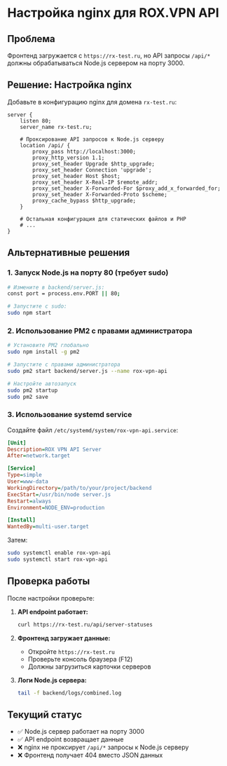 # Настройка nginx для ROX.VPN API

## Проблема
Фронтенд загружается с `https://rx-test.ru`, но API запросы `/api/*` должны обрабатываться Node.js сервером на порту 3000.

## Решение: Настройка nginx

Добавьте в конфигурацию nginx для домена `rx-test.ru`:

```nginx
server {
    listen 80;
    server_name rx-test.ru;
    
    # Проксирование API запросов к Node.js серверу
    location /api/ {
        proxy_pass http://localhost:3000;
        proxy_http_version 1.1;
        proxy_set_header Upgrade $http_upgrade;
        proxy_set_header Connection 'upgrade';
        proxy_set_header Host $host;
        proxy_set_header X-Real-IP $remote_addr;
        proxy_set_header X-Forwarded-For $proxy_add_x_forwarded_for;
        proxy_set_header X-Forwarded-Proto $scheme;
        proxy_cache_bypass $http_upgrade;
    }
    
    # Остальная конфигурация для статических файлов и PHP
    # ...
}
```

## Альтернативные решения

### 1. Запуск Node.js на порту 80 (требует sudo)
```bash
# Измените в backend/server.js:
const port = process.env.PORT || 80;

# Запустите с sudo:
sudo npm start
```

### 2. Использование PM2 с правами администратора
```bash
# Установите PM2 глобально
sudo npm install -g pm2

# Запустите с правами администратора
sudo pm2 start backend/server.js --name rox-vpn-api

# Настройте автозапуск
sudo pm2 startup
sudo pm2 save
```

### 3. Использование systemd service
Создайте файл `/etc/systemd/system/rox-vpn-api.service`:

```ini
[Unit]
Description=ROX VPN API Server
After=network.target

[Service]
Type=simple
User=www-data
WorkingDirectory=/path/to/your/project/backend
ExecStart=/usr/bin/node server.js
Restart=always
Environment=NODE_ENV=production

[Install]
WantedBy=multi-user.target
```

Затем:
```bash
sudo systemctl enable rox-vpn-api
sudo systemctl start rox-vpn-api
```

## Проверка работы

После настройки проверьте:

1. **API endpoint работает:**
   ```bash
   curl https://rx-test.ru/api/server-statuses
   ```

2. **Фронтенд загружает данные:**
   - Откройте `https://rx-test.ru`
   - Проверьте консоль браузера (F12)
   - Должны загрузиться карточки серверов

3. **Логи Node.js сервера:**
   ```bash
   tail -f backend/logs/combined.log
   ```

## Текущий статус

- ✅ Node.js сервер работает на порту 3000
- ✅ API endpoint возвращает данные
- ❌ nginx не проксирует `/api/*` запросы к Node.js серверу
- ❌ Фронтенд получает 404 вместо JSON данных 